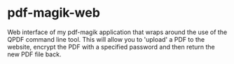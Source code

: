 # pdf-magik-web
Web interface of my pdf-magik application that wraps around the use of the QPDF command line tool. This will allow you to 'upload' a PDF to the website, encrypt the PDF with a specified password and then return the new PDF file back.

